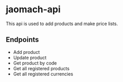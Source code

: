 # jaomach-api

This api is used to add products and make price lists.

## Endpoints

- Add product
- Update product
- Get product by code
- Get all registered products
- Get all registered currencies